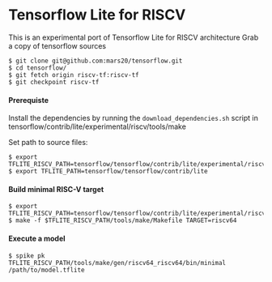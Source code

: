 # Tensorflow Lite for RISCV

This is an experimental port of Tensorflow Lite for RISCV architecture
Grab a copy of tensorflow sources

```
$ git clone git@github.com:mars20/tensorflow.git
$ cd tensorflow/
$ git fetch origin riscv-tf:riscv-tf
$ git checkpoint riscv-tf

```
#### Prerequiste
Install the dependencies by running the `download_dependencies.sh` script in tensorflow/contrib/lite/experimental/riscv/tools/make 

Set path to source files:

```
$ export TFLITE_RISCV_PATH=tensorflow/tensorflow/contrib/lite/experimental/riscv
$ export TFLITE_PATH=tensorflow/tensorflow/contrib/lite

```

#### Build minimal RISC-V target 

```shell
$ export TFLITE_RISCV_PATH=tensorflow/tensorflow/contrib/lite/experimental/riscv
$ make -f $TFLITE_RISCV_PATH/tools/make/Makefile TARGET=riscv64
```

#### Execute a model

```shell
$ spike pk TFLITE_RISCV_PATH/tools/make/gen/riscv64_riscv64/bin/minimal /path/to/model.tflite
```
